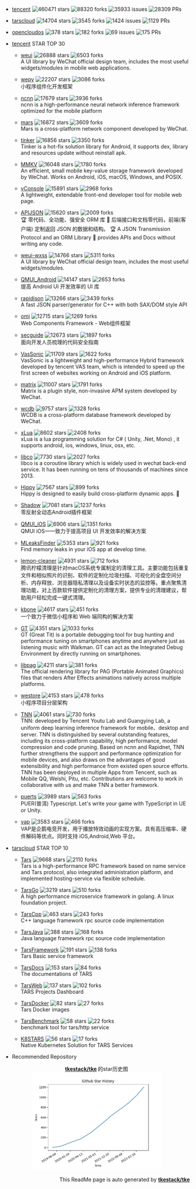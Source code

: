 
+ [tencent](https://github.com/tencent)
![460471 stars](https://img.shields.io/badge/Stars-460471-green)
![88320 forks](https://img.shields.io/badge/Forks-88320-green)
![35933 issues](https://img.shields.io/badge/Issues-35933-green)
![28309 PRs](https://img.shields.io/badge/PRs-28309-green)

+ [tarscloud](https://github.com/tarscloud)
![14704 stars](https://img.shields.io/badge/Stars-14704-green)
![3545 forks](https://img.shields.io/badge/Forks-3545-green)
![1424 issues](https://img.shields.io/badge/Issues-1424-green)
![1129 PRs](https://img.shields.io/badge/PRs-1129-green)

+ [opencloudos](https://github.com/opencloudos)
![378 stars](https://img.shields.io/badge/Stars-378-green)
![182 forks](https://img.shields.io/badge/Forks-182-green)
![69 issues](https://img.shields.io/badge/Issues-69-green)
![175 PRs](https://img.shields.io/badge/PRs-175-green)



+ [tencent](https://github.com/tencent) STAR TOP 30
    
    + [weui](https://github.com/tencent/weui) 
    ![26888 stars](https://img.shields.io/badge/Stars-26888-green)
    ![6503 forks](https://img.shields.io/badge/Forks-6503-green)  
    A UI library by WeChat official design team, includes the most useful widgets/modules in mobile web applications.
    
    + [wepy](https://github.com/tencent/wepy) 
    ![22207 stars](https://img.shields.io/badge/Stars-22207-green)
    ![3086 forks](https://img.shields.io/badge/Forks-3086-green)  
    小程序组件化开发框架
    
    + [ncnn](https://github.com/tencent/ncnn) 
    ![17679 stars](https://img.shields.io/badge/Stars-17679-green)
    ![3936 forks](https://img.shields.io/badge/Forks-3936-green)  
    ncnn is a high-performance neural network inference framework optimized for the mobile platform
    
    + [mars](https://github.com/tencent/mars) 
    ![16872 stars](https://img.shields.io/badge/Stars-16872-green)
    ![3609 forks](https://img.shields.io/badge/Forks-3609-green)  
    Mars is a cross-platform network component  developed by WeChat.
    
    + [tinker](https://github.com/tencent/tinker) 
    ![16856 stars](https://img.shields.io/badge/Stars-16856-green)
    ![3350 forks](https://img.shields.io/badge/Forks-3350-green)  
    Tinker is a hot-fix solution library for Android, it supports dex, library and resources update without reinstall apk.
    
    + [MMKV](https://github.com/tencent/MMKV) 
    ![16048 stars](https://img.shields.io/badge/Stars-16048-green)
    ![1780 forks](https://img.shields.io/badge/Forks-1780-green)  
    An efficient, small mobile key-value storage framework developed by WeChat. Works on Android, iOS, macOS, Windows, and POSIX.
    
    + [vConsole](https://github.com/tencent/vConsole) 
    ![15891 stars](https://img.shields.io/badge/Stars-15891-green)
    ![2968 forks](https://img.shields.io/badge/Forks-2968-green)  
    A lightweight, extendable front-end developer tool for mobile web page.
    
    + [APIJSON](https://github.com/tencent/APIJSON) 
    ![15620 stars](https://img.shields.io/badge/Stars-15620-green)
    ![2009 forks](https://img.shields.io/badge/Forks-2009-green)  
    🏆 零代码、全功能、强安全 ORM 库 🚀 后端接口和文档零代码，前端(客户端) 定制返回 JSON 的数据和结构。 🏆 A JSON Transmission Protocol and an ORM Library 🚀  provides APIs and Docs without writing any code.
    
    + [weui-wxss](https://github.com/tencent/weui-wxss) 
    ![14766 stars](https://img.shields.io/badge/Stars-14766-green)
    ![5311 forks](https://img.shields.io/badge/Forks-5311-green)  
    A UI library by WeChat official design team, includes the most useful widgets/modules.
    
    + [QMUI_Android](https://github.com/tencent/QMUI_Android) 
    ![14147 stars](https://img.shields.io/badge/Stars-14147-green)
    ![2653 forks](https://img.shields.io/badge/Forks-2653-green)  
    提高 Android UI 开发效率的 UI 库
    
    + [rapidjson](https://github.com/tencent/rapidjson) 
    ![13266 stars](https://img.shields.io/badge/Stars-13266-green)
    ![3439 forks](https://img.shields.io/badge/Forks-3439-green)  
    A fast JSON parser/generator for C++ with both SAX/DOM style API
    
    + [omi](https://github.com/tencent/omi) 
    ![12715 stars](https://img.shields.io/badge/Stars-12715-green)
    ![1269 forks](https://img.shields.io/badge/Forks-1269-green)  
    Web Components Framework - Web组件框架
    
    + [secguide](https://github.com/tencent/secguide) 
    ![12673 stars](https://img.shields.io/badge/Stars-12673-green)
    ![1897 forks](https://img.shields.io/badge/Forks-1897-green)  
    面向开发人员梳理的代码安全指南
    
    + [VasSonic](https://github.com/tencent/VasSonic) 
    ![11709 stars](https://img.shields.io/badge/Stars-11709-green)
    ![1622 forks](https://img.shields.io/badge/Forks-1622-green)  
    VasSonic is a lightweight and high-performance Hybrid framework developed by tencent VAS team, which is intended to speed up the first screen of websites working on Android and iOS platform. 
    
    + [matrix](https://github.com/tencent/matrix) 
    ![11007 stars](https://img.shields.io/badge/Stars-11007-green)
    ![1791 forks](https://img.shields.io/badge/Forks-1791-green)  
    Matrix is a plugin style, non-invasive APM system developed by WeChat.
    
    + [wcdb](https://github.com/tencent/wcdb) 
    ![9757 stars](https://img.shields.io/badge/Stars-9757-green)
    ![1328 forks](https://img.shields.io/badge/Forks-1328-green)  
    WCDB is a cross-platform database framework developed by WeChat.
    
    + [xLua](https://github.com/tencent/xLua) 
    ![8602 stars](https://img.shields.io/badge/Stars-8602-green)
    ![2408 forks](https://img.shields.io/badge/Forks-2408-green)  
    xLua is a lua programming solution for  C# ( Unity, .Net, Mono) , it supports android, ios, windows, linux, osx, etc.
    
    + [libco](https://github.com/tencent/libco) 
    ![7730 stars](https://img.shields.io/badge/Stars-7730-green)
    ![2027 forks](https://img.shields.io/badge/Forks-2027-green)  
    libco is a coroutine library which is widely used in wechat  back-end service. It has been running on tens of thousands of machines since 2013.
    
    + [Hippy](https://github.com/tencent/Hippy) 
    ![7567 stars](https://img.shields.io/badge/Stars-7567-green)
    ![899 forks](https://img.shields.io/badge/Forks-899-green)  
    Hippy is designed to easily build cross-platform dynamic apps. 👏
    
    + [Shadow](https://github.com/tencent/Shadow) 
    ![7081 stars](https://img.shields.io/badge/Stars-7081-green)
    ![1237 forks](https://img.shields.io/badge/Forks-1237-green)  
    零反射全动态Android插件框架
    
    + [QMUI_iOS](https://github.com/tencent/QMUI_iOS) 
    ![6906 stars](https://img.shields.io/badge/Stars-6906-green)
    ![1351 forks](https://img.shields.io/badge/Forks-1351-green)  
    QMUI iOS——致力于提高项目 UI 开发效率的解决方案
    
    + [MLeaksFinder](https://github.com/tencent/MLeaksFinder) 
    ![5353 stars](https://img.shields.io/badge/Stars-5353-green)
    ![921 forks](https://img.shields.io/badge/Forks-921-green)  
    Find memory leaks in your iOS app at develop time.
    
    + [lemon-cleaner](https://github.com/tencent/lemon-cleaner) 
    ![4931 stars](https://img.shields.io/badge/Stars-4931-green)
    ![712 forks](https://img.shields.io/badge/Forks-712-green)  
    腾讯柠檬清理是针对macOS系统专属制定的清理工具。主要功能包括重复文件和相似照片的识别、软件的定制化垃圾扫描、可视化的全盘空间分析、内存释放、浏览器隐私清理以及设备实时状态的监控等。重点聚焦清理功能，对上百款软件提供定制化的清理方案，提供专业的清理建议，帮助用户轻松完成一键式清理。
    
    + [kbone](https://github.com/tencent/kbone) 
    ![4617 stars](https://img.shields.io/badge/Stars-4617-green)
    ![451 forks](https://img.shields.io/badge/Forks-451-green)  
    一个致力于微信小程序和 Web 端同构的解决方案
    
    + [GT](https://github.com/tencent/GT) 
    ![4351 stars](https://img.shields.io/badge/Stars-4351-green)
    ![1033 forks](https://img.shields.io/badge/Forks-1033-green)  
    GT (Great Tit) is a portable debugging tool for bug hunting and performance tuning on smartphones anytime and anywhere just as listening music with Walkman. GT can act as the Integrated Debug Environment by directly running on smartphones.
    
    + [libpag](https://github.com/tencent/libpag) 
    ![4211 stars](https://img.shields.io/badge/Stars-4211-green)
    ![381 forks](https://img.shields.io/badge/Forks-381-green)  
    The official rendering library for PAG (Portable Animated Graphics) files that renders After Effects animations natively across multiple platforms.
    
    + [westore](https://github.com/tencent/westore) 
    ![4153 stars](https://img.shields.io/badge/Stars-4153-green)
    ![478 forks](https://img.shields.io/badge/Forks-478-green)  
    小程序项目分层架构
    
    + [TNN](https://github.com/tencent/TNN) 
    ![4061 stars](https://img.shields.io/badge/Stars-4061-green)
    ![730 forks](https://img.shields.io/badge/Forks-730-green)  
    TNN: developed by Tencent Youtu Lab and Guangying Lab, a uniform deep learning inference framework for mobile、desktop and server. TNN is distinguished by several outstanding features, including its cross-platform capability, high performance, model compression and code pruning. Based on ncnn and Rapidnet, TNN further strengthens the support and performance optimization for mobile devices, and also draws on the advantages of good extensibility and high performance from existed open source efforts. TNN has been deployed in multiple Apps from Tencent, such as Mobile QQ, Weishi, Pitu, etc. Contributions are welcome to work in collaborative with us and make TNN a better framework. 
    
    + [puerts](https://github.com/tencent/puerts) 
    ![3989 stars](https://img.shields.io/badge/Stars-3989-green)
    ![563 forks](https://img.shields.io/badge/Forks-563-green)  
    PUER(普洱) Typescript. Let's write your game with TypeScript in UE or Unity.
    
    + [vap](https://github.com/tencent/vap) 
    ![3583 stars](https://img.shields.io/badge/Stars-3583-green)
    ![466 forks](https://img.shields.io/badge/Forks-466-green)  
    VAP是企鹅电竞开发，用于播放特效动画的实现方案。具有高压缩率、硬件解码等优点。同时支持 iOS,Android,Web 平台。
    

+ [tarscloud](https://github.com/tarscloud) STAR TOP 10
    
    + [Tars](https://github.com/tarscloud/Tars) 
    ![9668 stars](https://img.shields.io/badge/Stars-9668-green)
    ![2110 forks](https://img.shields.io/badge/Forks-2110-green)  
    Tars is a high-performance RPC framework based on name service and Tars protocol, also integrated administration platform, and implemented hosting-service via flexible schedule.
    
    + [TarsGo](https://github.com/tarscloud/TarsGo) 
    ![3219 stars](https://img.shields.io/badge/Stars-3219-green)
    ![510 forks](https://img.shields.io/badge/Forks-510-green)  
    A  high performance microservice  framework  in golang. A linux foundation project.
    
    + [TarsCpp](https://github.com/tarscloud/TarsCpp) 
    ![463 stars](https://img.shields.io/badge/Stars-463-green)
    ![243 forks](https://img.shields.io/badge/Forks-243-green)  
    C++ language framework rpc source code implementation
    
    + [TarsJava](https://github.com/tarscloud/TarsJava) 
    ![388 stars](https://img.shields.io/badge/Stars-388-green)
    ![168 forks](https://img.shields.io/badge/Forks-168-green)  
    Java language framework rpc source code implementation
    
    + [TarsFramework](https://github.com/tarscloud/TarsFramework) 
    ![191 stars](https://img.shields.io/badge/Stars-191-green)
    ![138 forks](https://img.shields.io/badge/Forks-138-green)  
    Tars Basic service framework
    
    + [TarsDocs](https://github.com/tarscloud/TarsDocs) 
    ![153 stars](https://img.shields.io/badge/Stars-153-green)
    ![84 forks](https://img.shields.io/badge/Forks-84-green)  
    The documentations of TARS
    
    + [TarsWeb](https://github.com/tarscloud/TarsWeb) 
    ![137 stars](https://img.shields.io/badge/Stars-137-green)
    ![102 forks](https://img.shields.io/badge/Forks-102-green)  
    TARS Projects Dashboard
    
    + [TarsDocker](https://github.com/tarscloud/TarsDocker) 
    ![82 stars](https://img.shields.io/badge/Stars-82-green)
    ![27 forks](https://img.shields.io/badge/Forks-27-green)  
    Tars Docker  images
    
    + [TarsBenchmark](https://github.com/tarscloud/TarsBenchmark) 
    ![58 stars](https://img.shields.io/badge/Stars-58-green)
    ![22 forks](https://img.shields.io/badge/Forks-22-green)  
    benchmark tool for tars/http service
    
    + [K8STARS](https://github.com/tarscloud/K8STARS) 
    ![56 stars](https://img.shields.io/badge/Stars-56-green)
    ![17 forks](https://img.shields.io/badge/Forks-17-green)  
    Native Kubernetes  Solution for TARS Services
    


+ Recommended Repository  
<p align="center">
      <strong>
        <a href="https://github.com/tkestack/tke" target="_blank">tkestack/tke</a>
      </strong>  的star历史图
  <br>
  <img src="https://raw.githubusercontent.com/ButterAndButterfly/GithubTools/master/data/stars_history.jpg" width="350px"></img>    
</p>

<p align="right">
      This ReadMe page is auto generated by 
      <strong>
        <a href="https://github.com/tkestack/tke" target="_blank">tkestack/tke</a><br>
      </strong>   
</p>